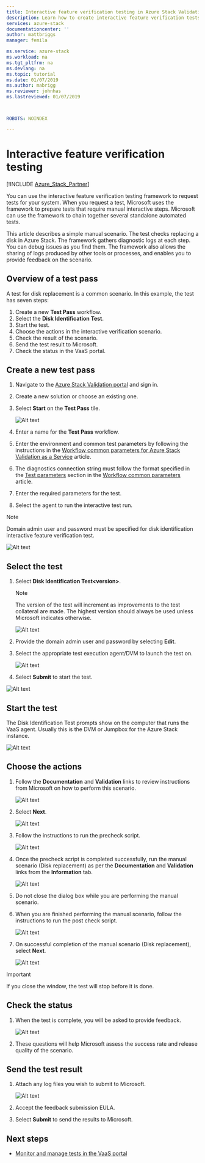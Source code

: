 ```yaml
---
title: Interactive feature verification testing in Azure Stack Validation as a Service | Microsoft Docs
description: Learn how to create interactive feature verification tests for Azure Stack with Validation as a Service.
services: azure-stack
documentationcenter: ''
author: mattbriggs
manager: femila

ms.service: azure-stack
ms.workload: na
ms.tgt_pltfrm: na
ms.devlang: na
ms.topic: tutorial
ms.date: 01/07/2019
ms.author: mabrigg
ms.reviewer: johnhas
ms.lastreviewed: 01/07/2019



ROBOTS: NOINDEX

---
```


# Interactive feature verification testing  

[!INCLUDE [Azure_Stack_Partner](./includes/azure-stack-partner-appliesto.md)]

You can use the interactive feature verification testing framework to request tests for your system. When you request a test, Microsoft uses the framework to prepare tests that require manual interactive steps. Microsoft can use the framework to chain together several standalone automated tests.

This article describes a simple manual scenario. The test checks replacing a disk in Azure Stack. The framework gathers diagnostic logs at each step. You can debug issues as you find them. The framework also allows the sharing of logs produced by other tools or processes, and enables you to provide feedback on the scenario.

## Overview of a test pass

A test for disk replacement is a common scenario. In this example, the test has seven steps:

1.  Create a new **Test Pass** workflow.
2.  Select the **Disk Identification Test**.
3.  Start the test.
4.  Choose the actions in the interactive verification scenario.
5.  Check the result of the scenario.
6.  Send the test result to Microsoft.
7.  Check the status in the VaaS portal.

## Create a new test pass

1.  Navigate to the [Azure Stack Validation portal](https://www.azurestackvalidation.com) and sign in.

2.  Create a new solution or choose an existing one.

3.  Select **Start** on the **Test Pass** tile.

    ![Alt text](media/azure-stack-vaas-interactive-feature-verification/image1.png)

4.  Enter a name for the  **Test Pass** workflow.

5.  Enter the environment and common test parameters by following the instructions in the [Workflow common parameters for Azure Stack Validation as a Service](azure-stack-vaas-parameters.md) article.

6.  The diagnostics connection string must follow the format specified in the [Test parameters](azure-stack-vaas-parameters.md#test-parameters) section in the [Workflow common parameters](azure-stack-vaas-parameters.md) article.

7.  Enter the required parameters for the test.

8.  Select the agent to run the interactive test run.

> [!Note]  
> Domain admin user and password must be specified for disk identification interactive feature verification test.

![Alt text](media/azure-stack-vaas-interactive-feature-verification/image2.png)

## Select the test

1.  Select **Disk Identification Test\<version>**.

    > [!Note]  
    > The version of the test will increment as improvements to the test collateral are made. The highest version should always be used unless Microsoft indicates otherwise.

    ![Alt text](media/azure-stack-vaas-interactive-feature-verification/image4.png)

2.  Provide the domain admin user and password by selecting **Edit**.

3.  Select the appropriate test execution agent/DVM to launch the test on.

    ![Alt text](media/azure-stack-vaas-interactive-feature-verification/image5.png)

4.  Select **Submit** to start the test.

![Alt text](media/azure-stack-vaas-interactive-feature-verification/image6.png)

## Start the test

The Disk Identification Test prompts show on the computer that runs the VaaS agent. Usually this is the DVM or Jumpbox for the Azure Stack instance.

![Alt text](media/azure-stack-vaas-interactive-feature-verification/image8.png)

## Choose the actions

1.  Follow the **Documentation** and **Validation** links to review instructions from Microsoft on how to perform this scenario.

    ![Alt text](media/azure-stack-vaas-interactive-feature-verification/image9.png)

2.  Select **Next**.

    ![Alt text](media/azure-stack-vaas-interactive-feature-verification/image10.png)

3.  Follow the instructions to run the precheck script.

    ![Alt text](media/azure-stack-vaas-interactive-feature-verification/image11.png)

4.  Once the precheck script is completed successfully, run the manual scenario (Disk replacement) as per the **Documentation** and **Validation** links from the **Information** tab.

    ![Alt text](media/azure-stack-vaas-interactive-feature-verification/image12.png)

5.  Do not close the dialog box while you are performing the manual scenario.

6.  When you are finished performing the manual scenario, follow the instructions to run the post check script.

    ![Alt text](media/azure-stack-vaas-interactive-feature-verification/image13.png)

7.  On successful completion of the manual scenario (Disk replacement), select **Next**.

    ![Alt text](media/azure-stack-vaas-interactive-feature-verification/image14.png)

> [!Important]  
> If you close the window, the test will stop before it is done.

## Check the status

1.  When the test is complete, you will be asked to provide feedback.

    ![Alt text](media/azure-stack-vaas-interactive-feature-verification/image15.png)

2.  These questions will help Microsoft assess the success rate and release quality of the scenario.

## Send the test result

1.  Attach any log files you wish to submit to Microsoft.

    ![Alt text](media/azure-stack-vaas-interactive-feature-verification/image16.png)

2.  Accept the feedback submission EULA.

3.  Select **Submit** to send the results to Microsoft.

## Next steps

- [Monitor and manage tests in the VaaS portal](azure-stack-vaas-monitor-test.md)
